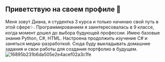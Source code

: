 ## Приветствую на своем профиле 👋
  Меня зовут Диана, я студентка 3 курса и только начинаю свой путь в этой сфере✨. Программированием я заинтересовалась в 9 классе, когда момент дошел до выбора будующей профессии. Имею базовые знания Python, C#, HTML. Настроена продолжить изучение C# и заняться медиа-разработкой. Сюда буду выкладывать домашние задания и свои работы для создания портфолио в будущем.
![16895b231b6da505e2e4acef02a3c1fe](https://github.com/user-attachments/assets/d8fbd32d-ee67-42dd-a345-f2a476989484)




<!--
**Diana-Nikulina/Diana-Nikulina** is a ✨ _special_ ✨ repository because its `README.md` (this file) appears on your GitHub profile.

 Меня зовут Диана, я только студентка 3 курса и только начина свой путь в программировании. Программированием я заинтересовалась в 9 классе, когда момент дошел до выбора будующей профессии. Имею базовые знания Python, C#, HTML. Настроена продолжить изучение C# и заняться медиа-разработкой.
